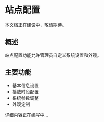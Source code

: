 # 站点配置

本文档正在建设中，敬请期待。

## 概述

站点配置功能允许管理员自定义系统设置和外观。

## 主要功能

- 基本信息设置
- 播放时段配置
- 系统参数调整
- 外观定制

详细内容正在编写中...